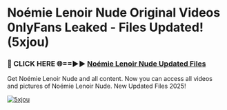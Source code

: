 # Noémie Lenoir Nude Original Videos 0nlyFans Leaked - Files Updated! (5xjou)

<h3>🔴 CLICK HERE 🌐==►► <a href="https://tinyurl.com/52m3yx9h" rel="nofollow">Noémie Lenoir Nude Updated Files</a></h3>

Get Noémie Lenoir Nude and all content. Now you can access all videos and pictures of Noémie Lenoir Nude. New Updated Files 2025!

[![5xjou](https://i.imgur.com/TnHtlc8.gif)](https://tinyurl.com/52m3yx9h)
